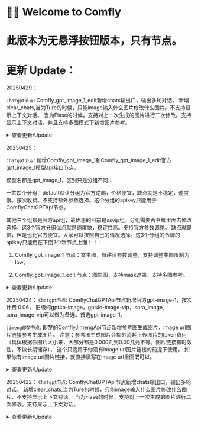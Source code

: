 
# 👋🏻 Welcome to Comfly

# 此版本为无悬浮按钮版本，只有节点。


# 更新 Update：

20250429：

`Chatgpt节点`: Comfly_gpt_image_1_edit新增chats输出口，输出多轮对话。
新增clear_chats,当为Ture的时候，只能image输入什么图片修改什么图片，不支持显示上下文对话。
当为Flase的时候，支持对上一次生成的图片进行二次修改。支持显示上下文对话。并且支持多图模式下新增图片参考。

<details>
<summary>查看更新/Update </summary>  
 
![2eaf76b077612170647f6861e43e2af](https://github.com/user-attachments/assets/1c4c484f-c3c6-48c6-96c5-58c4ef4e59d5)

![6a43cb051fece84815ac6036bee3a4c](https://github.com/user-attachments/assets/f0fbf71e-8cfb-448e-87cd-1e147bb2f552)

</details> 

20250425：


`Chatgpt节点`: 
新增Comfly_gpt_image_1和Comfly_gpt_image_1_edit官方gpt_image_1模型api接口节点。

模型名都是gpt_image_1，区别只是分组不同：

一共四个分组：default默认分组为官方逆向，价格便宜，缺点就是不稳定，速度慢。按次收费。不支持额外参数选择。这个分组的apikey只能用于ComflyChatGPTApi节点。

其他三个组都是官方api组，最优惠的目前是ssvip组。分组需要再令牌里面去修改选择。这3个官方分组优点就是速度快，稳定性高。支持官方参数调整。
缺点就是贵，但是也比官方便宜。大家可以按照自己的情况选择。这3个分组的令牌的apikey只能用在下面2个新节点上面！！！

1. Comfly_gpt_image_1 节点：文生图，有耕读参数调整，支持调整生图限制为low。

2. Comfly_gpt_image_1_edit 节点：图生图，支持mask遮罩，支持多图参考。

<details>
<summary>查看更新/Update </summary>  
 
![3bc790641c44e373aca97ea4a1de47e](https://github.com/user-attachments/assets/1a7a0615-46e5-46b3-af04-32246a23d6f4)

![5efe58fcf7055d675962f40c1ad1cbb](https://github.com/user-attachments/assets/8a90eab5-4242-43bb-ae01-74493b90b6ce)

</details> 

20250424：
`Chatgpt节点`: ComflyChatGPTApi节点新增官方gpt-image-1，按次计费 0.06，
旧版的gpt4o-image，gpt4o-image-vip，sora_image, sora_image-vip可以做为备选。首选gpt-image-1。

`jimeng即梦节点`: 即梦的ComflyJimengApi节点新增参考图生成图片，image url图片链接参考生成图片。
注意：参考图生成图片会额外消耗上传图片的token费用（具体根据你图片大小来，大部分都是0.000几到0.00几元不等。图片链接有时效性，不做长期储存），
这个只适用于你没有image url图片链接的前提下使用。
如果你有image url图片链接，就直接填写在image url里面既可以。

<details>
<summary>查看更新/Update </summary>  
 
![e1abc11e855680b70985ec9f339a967](https://github.com/user-attachments/assets/6d77c103-d35a-4c6b-804a-4b5add172bcf)

![307e5ea0d789b785fd0a60f01f2b8cf](https://github.com/user-attachments/assets/5c8a7984-ae5e-4cbf-aa47-b09bc7e6f8d6)

</details> 

20250422：
`Chatgpt节点`: ComflyChatGPTApi节点新增chats输出口，输出多轮对话。
新增clear_chats,当为Ture的时候，只能image输入什么图片修改什么图片，不支持显示上下文对话。
当为Flase的时候，支持对上一次生成的图片进行二次修改。支持显示上下文对话。

<details>
<summary>查看更新/Update </summary>  

![cad243f2bf4a3aa11163f1a007db469](https://github.com/user-attachments/assets/ef0f6a34-3de7-42a2-8543-c1930575e1bb)

![bd6493050affdf156143c8dc5286988](https://github.com/user-attachments/assets/0906caf3-35ec-4061-bfc9-5f611a19abf2)

![e5b3d375b700dcbf921b12a8aa527c4](https://github.com/user-attachments/assets/75537100-e5d2-403c-b2e0-1f662680092f)


</details> 
